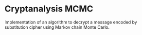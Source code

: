 # Cryptanalysis MCMC

Implementation of an algorithm to decrypt a message encoded by substitution cipher using Markov chain Monte Carlo.
